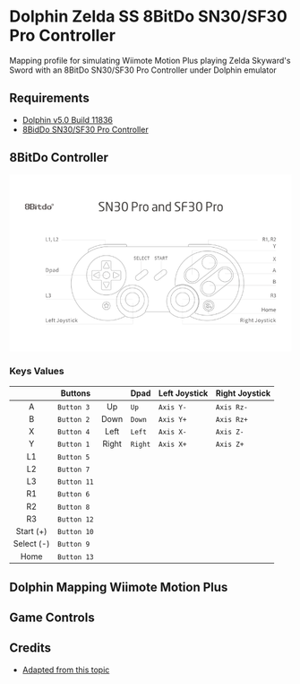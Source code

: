 # Dolphin Zelda SS 8BitDo SN30/SF30 Pro Controller

Mapping profile for simulating Wiimote Motion Plus playing Zelda Skyward's Sword with an 8BitDo SN30/SF30 Pro Controller under Dolphin emulator

## Requirements

- [Dolphin v5.0 Build 11836](https://dolphin-emu.org)
- [8BidDo SN30/SF30 Pro Controller](https://www.8bitdo.com/sn30-pro-g-classic-or-sn30-pro-sn/)

## 8BitDo Controller

![SN30/SF30 Pro Controller Schema][8bitdocontroller]

[8bitdocontroller]: ./images/8bitdo-sn30pro-controller.png

### Keys Values

|            | Buttons     |       | Dpad    | Left Joystick | Right Joystick |
| :--------: | ----------- | :---: | ------- | ------------- | -------------- |
|     A      | `Button 3`  |  Up   | `Up`    | `Axis Y-`     | `Axis Rz-`     |
|     B      | `Button 2`  | Down  | `Down`  | `Axis Y+`     | `Axis Rz+`     |
|     X      | `Button 4`  | Left  | `Left`  | `Axis X-`     | `Axis Z-`      |
|     Y      | `Button 1`  | Right | `Right` | `Axis X+`     | `Axis Z+`      |
|     L1     | `Button 5`  |
|     L2     | `Button 7`  |
|     L3     | `Button 11` |
|     R1     | `Button 6`  |
|     R2     | `Button 8`  |
|     R3     | `Button 12` |
| Start (+)  | `Button 10` |
| Select (-) | `Button 9`  |
|    Home    | `Button 13` |

## Dolphin Mapping Wiimote Motion Plus

## Game Controls

## Credits

- [Adapted from this topic](https://www.reddit.com/r/DolphinEmulator/comments/chttbu/my_xbox_controller_skyward_sword_controller_map/)
